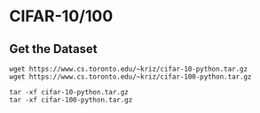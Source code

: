 # CIFAR-10/100

## Get the Dataset

```
wget https://www.cs.toronto.edu/~kriz/cifar-10-python.tar.gz
wget https://www.cs.toronto.edu/~kriz/cifar-100-python.tar.gz

tar -xf cifar-10-python.tar.gz
tar -xf cifar-100-python.tar.gz

```

##
